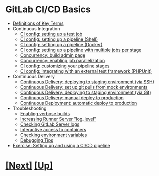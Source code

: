 # GitLab CI/CD Basics
- [Definitions of Key Terms](00-key-definitions.md)
- Continuous Integration
  - [CI config: setting up a test job](01-single-test-job.md)
  - [CI config: setting up a pipeline (Shell)](02-simple-3-stage-shell-pipeline.md)
  - [CI config: setting up a pipeline (Docker)](03-simple-3-stage-docker-pipeline.md)
  - [CI config: setting up a pipeline with multiple jobs per stage](05-ci.md)
  - [Concurrency: build admin page](10-builds-admin.md)
  - [Concurrency: enabling job parallelization](20-concurrent-builds.md)
  - [CI config: customizing your pipeline stages](30-custom-stages.md)
  - [CI config: integrating with an external test framework (PHPUnit)](40-testing-with-phpunit.md)
- Continuous Delivery
  - [Continuous Delivery: deploying to staging environment (via SSH)](42-deploying-to-stage-via-ssh.md)
  - [Continuous Delivery: set up git pulls from mock environments](44-set-up-git-pulls-from-mock-envs.md)
  - [Continuous Delivery: deploying to staging environment (via Git)](45-deploying-to-stage-via-git.md)
  - [Continuous Delivery: manual deploy to production](50-manual-deploy-to-production.md)
  - [Continuous Deployment: automatic deploy to production](55-continuous-deployment.md)
- Troubleshooting
  - [Enabling verbose builds](90-debugging-builds.md)
  - [Increasing Runner Server "log_level"](100-increasing-loglevel.md)
  - [Checking GitLab Server logs](110-gitlab-logs.md)
  - [Interactive access to containers](115-interactive-containers.md)
  - [Checking environment variables](118-env-vars.md)
  - [Debugging Tips](120-debugging.md)
- [Exercise: Setting up and using a CI/CD pipeline](200-practical-exercise.md)


# [[Next]](00-key-definitions.md) [[Up]](../README.md)
